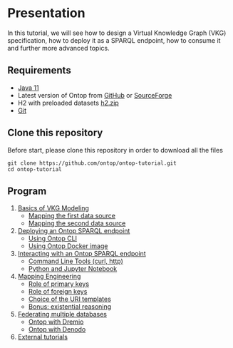 # Presentation

In this tutorial, we will see how to design a Virtual Knowledge Graph (VKG) specification, how to deploy it as a SPARQL endpoint, how to consume it and further more advanced topics.

## Requirements

* [Java 11](http://www.oracle.com/technetwork/java/javase/downloads/index.html)
* Latest version of Ontop from [GitHub](https://github.com/ontop/ontop/releases) or [SourceForge](https://sourceforge.net/projects/ontop4obda/files/)
* H2 with preloaded datasets [h2.zip](h2.zip)
* [Git](https://git-scm.com/)

## Clone this repository

Before start, please clone this repository in order to download all the files

```console
git clone https://github.com/ontop/ontop-tutorial.git
cd ontop-tutorial
```

## Program

1. [Basics of VKG Modeling](basic/setup.md)
    * [Mapping the first data source](basic/university-1.md)
    * [Mapping the second data source](basic/university-2.md)
2. [Deploying an Ontop SPARQL endpoint](endpoint)
    * [Using Ontop CLI](endpoint/endpoint-cli.md)
    * [Using Ontop Docker image](endpoint/endpoint-docker.md) 
3. [Interacting with an Ontop SPARQL endpoint](interact/cli.md)
    * [Command Line Tools (curl, http)](interact/cli.md)
    * [Python and Jupyter Notebook](interact/jupyter.md)
4. [Mapping Engineering](mapping)
    * [Role of primary keys](mapping/primary-keys.md)
    * [Role of foreign keys](mapping/foreign-keys.md)
    * [Choice of the URI templates](mapping/uri-templates.md)
    * [Bonus: existential reasoning](mapping/existential.md)
5. [Federating multiple databases](federation)
    * [Ontop with Dremio](federation/dremio/README.md)
    * [Ontop with Denodo](federation/denodo/README.md)
6. [External tutorials](external-tutorials)
